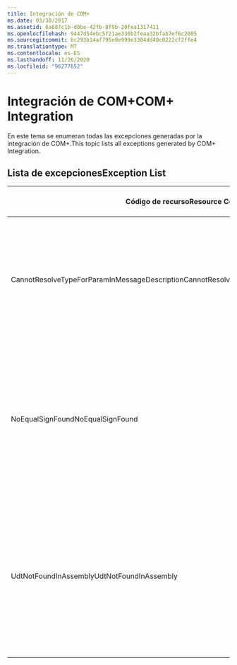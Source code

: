 ```yaml
---
title: Integración de COM+
ms.date: 03/30/2017
ms.assetid: 6a687c1b-d0be-42fb-8f9b-20fea1317411
ms.openlocfilehash: 9447d54ebc5f21ae330b2feaa32bfab7ef6c2005
ms.sourcegitcommit: bc293b14af795e0e999e3304dd40c0222cf2ffe4
ms.translationtype: MT
ms.contentlocale: es-ES
ms.lasthandoff: 11/26/2020
ms.locfileid: "96277652"
---
```

# <a name="com-integration"></a><span data-ttu-id="47aa0-102">Integración de COM+</span><span class="sxs-lookup"><span data-stu-id="47aa0-102">COM+ Integration</span></span>

<span data-ttu-id="47aa0-103">En este tema se enumeran todas las excepciones generadas por la integración de COM+.</span><span class="sxs-lookup"><span data-stu-id="47aa0-103">This topic lists all exceptions generated by COM+ Integration.</span></span>  
  
## <a name="exception-list"></a><span data-ttu-id="47aa0-104">Lista de excepciones</span><span class="sxs-lookup"><span data-stu-id="47aa0-104">Exception List</span></span>  
  
|<span data-ttu-id="47aa0-105">Código de recurso</span><span class="sxs-lookup"><span data-stu-id="47aa0-105">Resource Code</span></span>|<span data-ttu-id="47aa0-106">Cadena de recurso</span><span class="sxs-lookup"><span data-stu-id="47aa0-106">Resource String</span></span>|  
|-------------------|---------------------|  
|<span data-ttu-id="47aa0-107">CannotResolveTypeForParamInMessageDescription</span><span class="sxs-lookup"><span data-stu-id="47aa0-107">CannotResolveTypeForParamInMessageDescription</span></span>|<span data-ttu-id="47aa0-108">No se puede resolver el tipo del parámetro especificado dentro del espacio de nombres especificado.</span><span class="sxs-lookup"><span data-stu-id="47aa0-108">The type for the specified parameter within the specified namespace cannot be resolved.</span></span>|  
|<span data-ttu-id="47aa0-109">NoEqualSignFound</span><span class="sxs-lookup"><span data-stu-id="47aa0-109">NoEqualSignFound</span></span>|<span data-ttu-id="47aa0-110">La palabra clave especificada no tiene ningún signo igual que lo siga.</span><span class="sxs-lookup"><span data-stu-id="47aa0-110">The specified keyword has no equal sign following it.</span></span> <span data-ttu-id="47aa0-111">Asegúrese de que un signo igual y un valor siguen a cada palabra clave.</span><span class="sxs-lookup"><span data-stu-id="47aa0-111">Ensure that each keyword is followed by an equal sign and a value.</span></span>|  
|<span data-ttu-id="47aa0-112">UdtNotFoundInAssembly</span><span class="sxs-lookup"><span data-stu-id="47aa0-112">UdtNotFoundInAssembly</span></span>|<span data-ttu-id="47aa0-113">No se puede encontrar el tipo definido por el usuario especificado.</span><span class="sxs-lookup"><span data-stu-id="47aa0-113">The specified user-defined type cannot be found.</span></span> <span data-ttu-id="47aa0-114">Asegúrese de que el tipo y biblioteca de tipos correctos se registran y especifican.</span><span class="sxs-lookup"><span data-stu-id="47aa0-114">Ensure that the correct type and type library are registered and specified.</span></span>|
